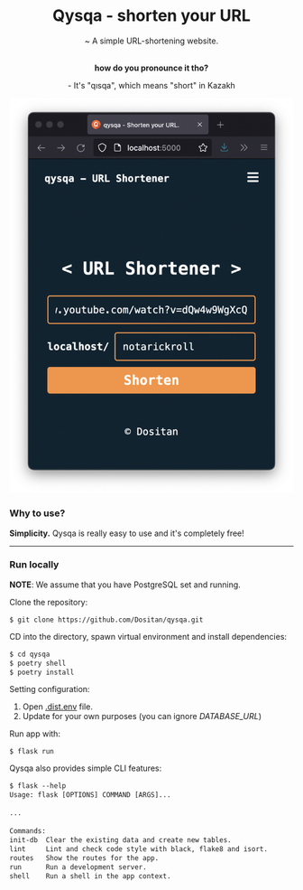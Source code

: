 <div align="center">
    <h1>Qysqa - shorten your URL</h1>
    <p>~ A simple URL-shortening website.</p>
	<br/>
	<strong>how do you pronounce it tho?</strong>
	<p>- It's "qısqa", which means "short" in Kazakh</p>
</div>

![Site demo](app/static/demo.png)

### Why to use?
**Simplicity.** Qysqa is really easy to use and it's completely free!

---

### Run locally
**NOTE**: We assume that you have PostgreSQL set and running.

Clone the repository:

	$ git clone https://github.com/Dositan/qysqa.git

CD into the directory, spawn virtual environment and install dependencies:

	$ cd qysqa
	$ poetry shell
	$ poetry install

Setting configuration:
1. Open [.dist.env](/.dist.env) file.
2. Update for your own purposes (you can ignore *DATABASE_URL*)


Run app with:

	$ flask run

Qysqa also provides simple CLI features:

	$ flask --help
	Usage: flask [OPTIONS] COMMAND [ARGS]...

	...

	Commands:
	init-db  Clear the existing data and create new tables.
	lint     Lint and check code style with black, flake8 and isort.
	routes   Show the routes for the app.
	run      Run a development server.
	shell    Run a shell in the app context.
